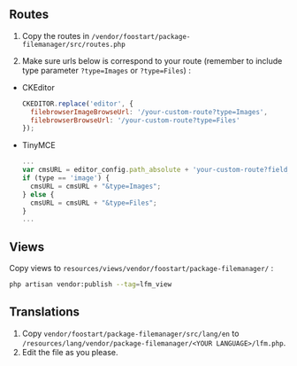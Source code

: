 ## Routes
1. Copy the routes in `/vendor/foostart/package-filemanager/src/routes.php`

1. Make sure urls below is correspond to your route (remember to include type parameter `?type=Images` or `?type=Files`) :
  * CKEditor
    ```javascript
    CKEDITOR.replace('editor', {
      filebrowserImageBrowseUrl: '/your-custom-route?type=Images',
      filebrowserBrowseUrl: '/your-custom-route?type=Files'
    });
    ```  
  * TinyMCE
    ```javascript
    ...
    var cmsURL = editor_config.path_absolute + 'your-custom-route?field_name='+field_name+'&lang='+ tinymce.settings.language;
    if (type == 'image') {
      cmsURL = cmsURL + "&type=Images";
    } else {
      cmsURL = cmsURL + "&type=Files";
    }
    ...
    ```

## Views
Copy views to `resources/views/vendor/foostart/package-filemanager/` :

```bash
php artisan vendor:publish --tag=lfm_view
```

## Translations

1. Copy `vendor/foostart/package-filemanager/src/lang/en` to `/resources/lang/vendor/package-filemanager/<YOUR LANGUAGE>/lfm.php`.
1. Edit the file as you please.
